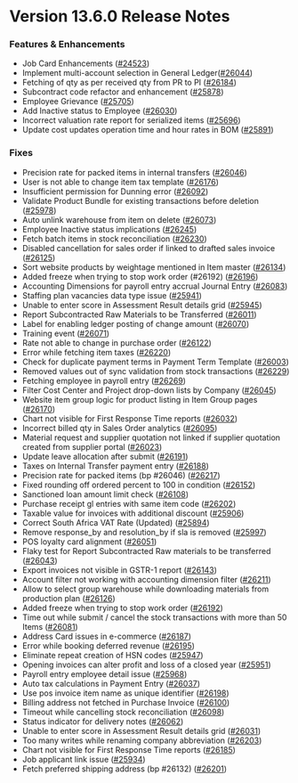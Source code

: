 # Version 13.6.0 Release Notes

### Features & Enhancements

- Job Card Enhancements ([#24523](https://github.com/viyaga/erpnext/pull/24523))
- Implement multi-account selection in General Ledger([#26044](https://github.com/viyaga/erpnext/pull/26044))
- Fetching of qty as per received qty from PR to PI ([#26184](https://github.com/viyaga/erpnext/pull/26184))
- Subcontract code refactor and enhancement ([#25878](https://github.com/viyaga/erpnext/pull/25878))
- Employee Grievance ([#25705](https://github.com/viyaga/erpnext/pull/25705))
- Add Inactive status to Employee ([#26030](https://github.com/viyaga/erpnext/pull/26030))
- Incorrect valuation rate report for serialized items ([#25696](https://github.com/viyaga/erpnext/pull/25696))
- Update cost updates operation time and hour rates in BOM ([#25891](https://github.com/viyaga/erpnext/pull/25891))

### Fixes

- Precision rate for packed items in internal transfers ([#26046](https://github.com/viyaga/erpnext/pull/26046))
- User is not able to change item tax template ([#26176](https://github.com/viyaga/erpnext/pull/26176))
- Insufficient permission for Dunning error ([#26092](https://github.com/viyaga/erpnext/pull/26092))
- Validate Product Bundle for existing transactions before deletion ([#25978](https://github.com/viyaga/erpnext/pull/25978))
- Auto unlink warehouse from item on delete ([#26073](https://github.com/viyaga/erpnext/pull/26073))
- Employee Inactive status implications ([#26245](https://github.com/viyaga/erpnext/pull/26245))
- Fetch batch items in stock reconciliation ([#26230](https://github.com/viyaga/erpnext/pull/26230))
- Disabled cancellation for sales order if linked to drafted sales invoice ([#26125](https://github.com/viyaga/erpnext/pull/26125))
- Sort website products by weightage mentioned in Item master ([#26134](https://github.com/viyaga/erpnext/pull/26134))
- Added freeze when trying to stop work order (#26192) ([#26196](https://github.com/viyaga/erpnext/pull/26196))
- Accounting Dimensions for payroll entry accrual Journal Entry ([#26083](https://github.com/viyaga/erpnext/pull/26083))
- Staffing plan vacancies data type issue ([#25941](https://github.com/viyaga/erpnext/pull/25941))
- Unable to enter score in Assessment Result details grid ([#25945](https://github.com/viyaga/erpnext/pull/25945))
- Report Subcontracted Raw Materials to be Transferred ([#26011](https://github.com/viyaga/erpnext/pull/26011))
- Label for enabling ledger posting of change amount ([#26070](https://github.com/viyaga/erpnext/pull/26070))
- Training event ([#26071](https://github.com/viyaga/erpnext/pull/26071))
- Rate not able to change in purchase order ([#26122](https://github.com/viyaga/erpnext/pull/26122))
- Error while fetching item taxes ([#26220](https://github.com/viyaga/erpnext/pull/26220))
- Check for duplicate payment terms in Payment Term Template ([#26003](https://github.com/viyaga/erpnext/pull/26003))
- Removed values out of sync validation from stock transactions ([#26229](https://github.com/viyaga/erpnext/pull/26229))
- Fetching employee in payroll entry ([#26269](https://github.com/viyaga/erpnext/pull/26269))
- Filter Cost Center and Project drop-down lists by Company ([#26045](https://github.com/viyaga/erpnext/pull/26045))
- Website item group logic for product listing in Item Group pages ([#26170](https://github.com/viyaga/erpnext/pull/26170))
- Chart not visible for First Response Time reports ([#26032](https://github.com/viyaga/erpnext/pull/26032))
- Incorrect billed qty in Sales Order analytics ([#26095](https://github.com/viyaga/erpnext/pull/26095))
- Material request and supplier quotation not linked if supplier quotation created from supplier portal ([#26023](https://github.com/viyaga/erpnext/pull/26023))
- Update leave allocation after submit ([#26191](https://github.com/viyaga/erpnext/pull/26191))
- Taxes on Internal Transfer payment entry ([#26188](https://github.com/viyaga/erpnext/pull/26188))
- Precision rate for packed items (bp #26046) ([#26217](https://github.com/viyaga/erpnext/pull/26217))
- Fixed rounding off ordered percent to 100 in condition ([#26152](https://github.com/viyaga/erpnext/pull/26152))
- Sanctioned loan amount limit check ([#26108](https://github.com/viyaga/erpnext/pull/26108))
- Purchase receipt gl entries with same item code ([#26202](https://github.com/viyaga/erpnext/pull/26202))
- Taxable value for invoices with additional discount ([#25906](https://github.com/viyaga/erpnext/pull/25906))
- Correct South Africa VAT Rate (Updated) ([#25894](https://github.com/viyaga/erpnext/pull/25894))
- Remove response_by and resolution_by if sla is removed ([#25997](https://github.com/viyaga/erpnext/pull/25997))
- POS loyalty card alignment ([#26051](https://github.com/viyaga/erpnext/pull/26051))
- Flaky test for Report Subcontracted Raw materials to be transferred ([#26043](https://github.com/viyaga/erpnext/pull/26043))
- Export invoices not visible in GSTR-1 report ([#26143](https://github.com/viyaga/erpnext/pull/26143))
- Account filter not working with accounting dimension filter ([#26211](https://github.com/viyaga/erpnext/pull/26211))
- Allow to select group warehouse while downloading materials from production plan ([#26126](https://github.com/viyaga/erpnext/pull/26126))
- Added freeze when trying to stop work order ([#26192](https://github.com/viyaga/erpnext/pull/26192))
- Time out while submit / cancel the stock transactions with more than 50 Items ([#26081](https://github.com/viyaga/erpnext/pull/26081))
- Address Card issues in e-commerce ([#26187](https://github.com/viyaga/erpnext/pull/26187))
- Error while booking deferred revenue ([#26195](https://github.com/viyaga/erpnext/pull/26195))
- Eliminate repeat creation of HSN codes ([#25947](https://github.com/viyaga/erpnext/pull/25947))
- Opening invoices can alter profit and loss of a closed year ([#25951](https://github.com/viyaga/erpnext/pull/25951))
- Payroll entry employee detail issue ([#25968](https://github.com/viyaga/erpnext/pull/25968))
- Auto tax calculations in Payment Entry ([#26037](https://github.com/viyaga/erpnext/pull/26037))
- Use pos invoice item name as unique identifier ([#26198](https://github.com/viyaga/erpnext/pull/26198))
- Billing address not fetched in Purchase Invoice ([#26100](https://github.com/viyaga/erpnext/pull/26100))
- Timeout while cancelling stock reconciliation ([#26098](https://github.com/viyaga/erpnext/pull/26098))
- Status indicator for delivery notes ([#26062](https://github.com/viyaga/erpnext/pull/26062))
- Unable to enter score in Assessment Result details grid ([#26031](https://github.com/viyaga/erpnext/pull/26031))
- Too many writes while renaming company abbreviation ([#26203](https://github.com/viyaga/erpnext/pull/26203))
- Chart not visible for First Response Time reports ([#26185](https://github.com/viyaga/erpnext/pull/26185))
- Job applicant link issue ([#25934](https://github.com/viyaga/erpnext/pull/25934))
- Fetch preferred shipping address (bp #26132) ([#26201](https://github.com/viyaga/erpnext/pull/26201))
